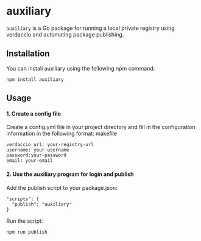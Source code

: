 # auxiliary

`auxiliary` is a Go package for running a local private registry using verdaccio
and automating package publishing.

## Installation

You can install auxiliary using the following npm command:

```shell
npm install auxiliary
```

## Usage

#### 1. Create a config file

Create a config.yml file in your project directory and fill in the configuration
information in the following format: makefile

```
verdaccio_url: your-registry-url
username: your-username 
password:your-password 
email: your-email
```

#### 2. Use the auxiliary program for login and publish

Add the publish script to your package.json:

```
"scripts": {
  "publish": "auxiliary"
}
```

Run the script:

```shell
npm run publish
```

